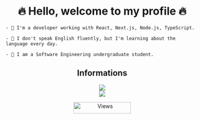 <h1 align="center">🔥 Hello, welcome to my profile 🔥</h1>

```
- 🎒 I'm a developer working with React, Next.js, Node.js, TypeScript.

- 🌇 I don't speak English fluently, but I'm learning about the language every day.

- 📖 I am a Software Engineering undergraduate student.
```

<h2 align="center">Informations</h2>

<p align="center">
   <a href="https://gabrielrcodes.0r1.org/en" target="_blank" title="My Portfolio">
      <img src="https://img.shields.io/badge/Portfolio-FFFFFF?style=for-the-badge&logo=web&logoColor=000000">
   </a>
   <br>
   <a href="https://gloffje.0r1.org/en" target="_blank" title="My webapps">
      <img src="https://img.shields.io/badge/My%20Webapps-FFFFFF?style=for-the-badge&logo=web&logoColor=000000">
   </a>
</p>

<div align="center">
   <img align="center" alt="Views" height="30" width="150" src="https://komarev.com/ghpvc/?username=GabrielRCodes&color=orange" alt="GabrielRCodes" />
</div>
